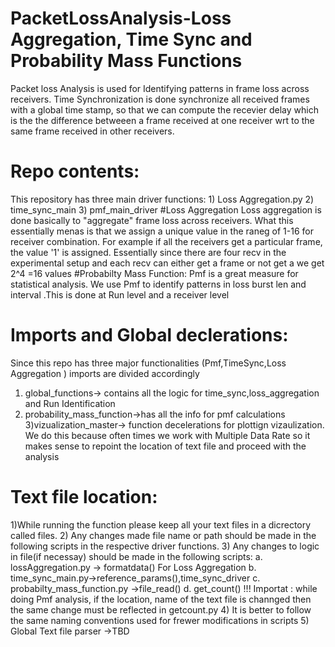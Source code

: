 # PacketLossAnalysis-Loss Aggregation, Time Sync and Probability Mass Functions

Packet loss Analysis is used for Identifying patterns in frame loss across receivers.
Time Synchronization is done synchronize all received frames with a global time stamp,
so that we can compute the recevier delay which is the the difference betweeen a frame received 
at one receiver wrt to the same frame received in other  receivers.

# Repo contents:
This repository has three main driver functions:
    1) Loss Aggregation.py
    2) time_sync_main
    3) pmf_main_driver
#Loss Aggregation
Loss aggregation is done basically to "aggregate" frame loss across receivers.
What this essentially menas is that we assign a unique value in the raneg of 1-16
for receiver combination. For example if all the receivers get a particular frame,
the value '1' is assigned. Essentially since there are four recv in the experimental setup and each recv can either
get a frame or not get a we get 2^4 =16 values
#Probabilty Mass Function:
Pmf is a great measure for statistical analysis. We use Pmf to identify patterns in loss burst len and interval
.This is done at Run level and a receiver level 
# Imports and Global declerations:
Since this repo has three major functionalities (Pmf,TimeSync,Loss Aggregation ) imports are divided accordingly
1) global_functions-> contains all the logic for time_sync,loss_aggregation and Run Identification
2) probability_mass_function->has all the info for pmf calculations
3)vizualization_master-> function decelerations for plottign vizaulization. We do this because often times we 
work with Multiple Data Rate so it makes sense to repoint the location of text file and proceed with the analysis
# Text file location:
1)While running the function please keep all your text files in a dicrectory called files.
2) Any changes made file name or path should be made in the following scripts in the respective driver functions.
3) Any changes to logic in file(if necessay) should be made in the following scripts:
    a. lossAggregation.py -> formatdata() For Loss Aggregation
    b. time_sync_main.py->reference_params(),time_sync_driver
    c. probabilty_mass_function.py ->file_read()
    d. get_count()
!!! Importat : while doing Pmf analysis, if the location, name of the text file is channged then the same change must be reflected in
getcount.py
4) It is better to follow the same naming conventions used for frewer modifications in scripts
5) Global Text file parser ->TBD
    

